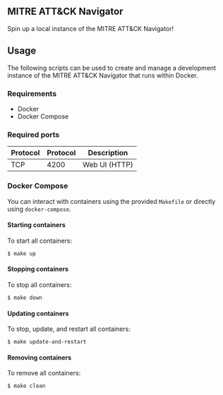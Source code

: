 MITRE ATT&CK Navigator
---

Spin up a local instance of the MITRE ATT&CK Navigator!

## Usage

The following scripts can be used to create and manage a development instance of the MITRE ATT&CK Navigator that runs within Docker.

### Requirements

- Docker
- Docker Compose

### Required ports

| Protocol | Protocol | Description    |
|----------|----------|----------------|
| TCP      | 4200     | Web UI (HTTP)  |

### Docker Compose

You can interact with containers using the provided `Makefile` or directly using `docker-compose`.

#### Starting containers

To start all containers:

```shell
$ make up
````

#### Stopping containers

To stop all containers:

```shell
$ make down
````

#### Updating containers

To stop, update, and restart all containers:

```shell
$ make update-and-restart
```

#### Removing containers

To remove all containers:

```shell
$ make clean
````
